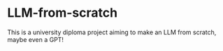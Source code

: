 # LLM-from-scratch
This is a university diploma project aiming to make an LLM from scratch, maybe even a GPT!
